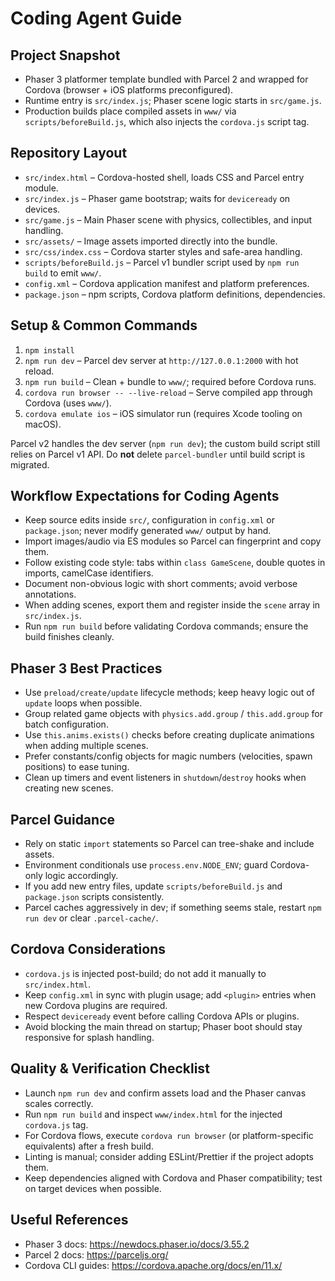 # Coding Agent Guide

## Project Snapshot
- Phaser 3 platformer template bundled with Parcel 2 and wrapped for Cordova (browser + iOS platforms preconfigured).
- Runtime entry is `src/index.js`; Phaser scene logic starts in `src/game.js`.
- Production builds place compiled assets in `www/` via `scripts/beforeBuild.js`, which also injects the `cordova.js` script tag.

## Repository Layout
- `src/index.html` – Cordova-hosted shell, loads CSS and Parcel entry module.
- `src/index.js` – Phaser game bootstrap; waits for `deviceready` on devices.
- `src/game.js` – Main Phaser scene with physics, collectibles, and input handling.
- `src/assets/` – Image assets imported directly into the bundle.
- `src/css/index.css` – Cordova starter styles and safe-area handling.
- `scripts/beforeBuild.js` – Parcel v1 bundler script used by `npm run build` to emit `www/`.
- `config.xml` – Cordova application manifest and platform preferences.
- `package.json` – npm scripts, Cordova platform definitions, dependencies.

## Setup & Common Commands
1. `npm install`
2. `npm run dev` – Parcel dev server at `http://127.0.0.1:2000` with hot reload.
3. `npm run build` – Clean + bundle to `www/`; required before Cordova runs.
4. `cordova run browser -- --live-reload` – Serve compiled app through Cordova (uses `www/`).
5. `cordova emulate ios` – iOS simulator run (requires Xcode tooling on macOS).

Parcel v2 handles the dev server (`npm run dev`); the custom build script still relies on Parcel v1 API. Do **not** delete `parcel-bundler` until build script is migrated.

## Workflow Expectations for Coding Agents
- Keep source edits inside `src/`, configuration in `config.xml` or `package.json`; never modify generated `www/` output by hand.
- Import images/audio via ES modules so Parcel can fingerprint and copy them.
- Follow existing code style: tabs within `class GameScene`, double quotes in imports, camelCase identifiers.
- Document non-obvious logic with short comments; avoid verbose annotations.
- When adding scenes, export them and register inside the `scene` array in `src/index.js`.
- Run `npm run build` before validating Cordova commands; ensure the build finishes cleanly.

## Phaser 3 Best Practices
- Use `preload/create/update` lifecycle methods; keep heavy logic out of `update` loops when possible.
- Group related game objects with `physics.add.group` / `this.add.group` for batch configuration.
- Use `this.anims.exists()` checks before creating duplicate animations when adding multiple scenes.
- Prefer constants/config objects for magic numbers (velocities, spawn positions) to ease tuning.
- Clean up timers and event listeners in `shutdown`/`destroy` hooks when creating new scenes.

## Parcel Guidance
- Rely on static `import` statements so Parcel can tree-shake and include assets.
- Environment conditionals use `process.env.NODE_ENV`; guard Cordova-only logic accordingly.
- If you add new entry files, update `scripts/beforeBuild.js` and `package.json` scripts consistently.
- Parcel caches aggressively in dev; if something seems stale, restart `npm run dev` or clear `.parcel-cache/`.

## Cordova Considerations
- `cordova.js` is injected post-build; do not add it manually to `src/index.html`.
- Keep `config.xml` in sync with plugin usage; add `<plugin>` entries when new Cordova plugins are required.
- Respect `deviceready` event before calling Cordova APIs or plugins.
- Avoid blocking the main thread on startup; Phaser boot should stay responsive for splash handling.

## Quality & Verification Checklist
- Launch `npm run dev` and confirm assets load and the Phaser canvas scales correctly.
- Run `npm run build` and inspect `www/index.html` for the injected `cordova.js` tag.
- For Cordova flows, execute `cordova run browser` (or platform-specific equivalents) after a fresh build.
- Linting is manual; consider adding ESLint/Prettier if the project adopts them.
- Keep dependencies aligned with Cordova and Phaser compatibility; test on target devices when possible.

## Useful References
- Phaser 3 docs: https://newdocs.phaser.io/docs/3.55.2
- Parcel 2 docs: https://parceljs.org/
- Cordova CLI guides: https://cordova.apache.org/docs/en/11.x/

